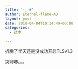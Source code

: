 ```yaml
---
title: '-_-#'
author: Eternal-flame-AD
layout: post
date: 2018-04-04T10:14:49+00:00
categories:
  - 技术

---
```

折腾了半天还是没成功开启TLSv1.3

哭唧唧。。。